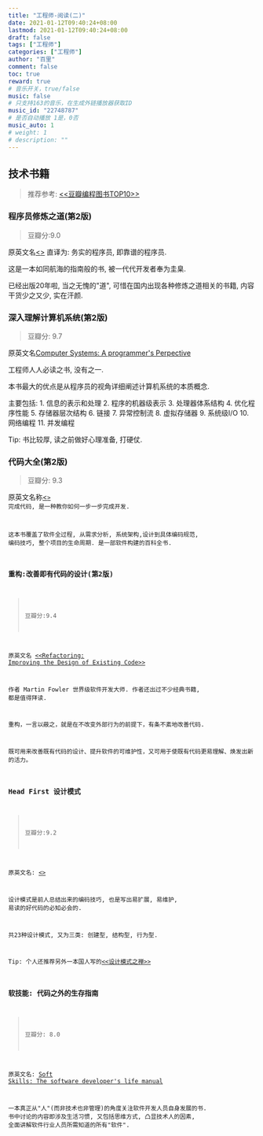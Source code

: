 ```yaml
---
title: "工程师-阅读(二)"
date: 2021-01-12T09:40:24+08:00
lastmod: 2021-01-12T09:40:24+08:00
draft: false
tags: ["工程师"]
categories: ["工程师"]
author: "百里"
comment: false
toc: true
reward: true
# 音乐开关，true/false
music: false
# 只支持163的音乐，在生成外链播放器获取ID
music_id: "22748787"
# 是否自动播放 1是，0否
music_auto: 1
# weight: 1
# description: ""
---
```


## 技术书籍

> 推荐参考: [<<豆瓣编程图书TOP10>>](https://m.douban.com/subject_collection/5185)

### 程序员修炼之道(第2版)

> 豆瓣分:9.0

原英文名[<<The Pragmatic Programmer>>](https://book.douban.com/subject/35006892/)  直译为: 务实的程序员, 即靠谱的程序员.

这是一本如同航海的指南般的书, 被一代代开发者奉为圭臬.

已经出版20年啦, 当之无愧的"道", 可惜在国内出现各种修炼之道相关的书籍, 内容干货少之又少, 实在汗颜. 

### 深入理解计算机系统(第2版)

> 豆瓣分: 9.7

原英文名[Computer Systems: A programmer's Perpective](https://book.douban.com/subject/5333562/)

工程师人人必读之书, 没有之一. 

本书最大的优点是从程序员的视角详细阐述计算机系统的本质概念. 

主要包括: 
	1. 信息的表示和处理
 	2. 程序的机器级表示
 	3. 处理器体系结构 
 	4. 优化程序性能
 	5. 存储器层次结构 
 	6. 链接
 	7. 异常控制流
 	8. 虚拟存储器
 	9. 系统级I/O
 	10. 网络编程
 	11. 并发编程

Tip: 书比较厚, 读之前做好心理准备, 打硬仗.

### 代码大全(第2版)

> 豆瓣分: 9.3

原英文名称[<<Code Complete>>](https://book.douban.com/subject/1477390/) 完成代码, 是一种教你如何一步一步完成开发.

这本书覆盖了软件全过程, 从需求分析, 系统架构,设计到具体编码规范, 编码技巧, 整个项目的生命周期. 是一部软件构建的百科全书.

### 重构:改善即有代码的设计(第2版)

> 豆瓣分:9.4

原英文名 [<<Refactoring: Improving the Design of Existing Code>>](https://book.douban.com/subject/30468597/)

作者 Martin Fowler 世界级软件开发大师. 作者还出过不少经典书籍, 都是值得拜读. 

重构，一言以蔽之，就是在不改变外部行为的前提下，有条不紊地改善代码. 

既可用来改善既有代码的设计、提升软件的可维护性，又可用于使既有代码更易理解、焕发出新的活力。

### Head First 设计模式

> 豆瓣分:9.2

原英文名: [<<Head First Design Patterns>>](https://book.douban.com/subject/2243615/)

设计模式是前人总结出来的编码技巧, 也是写出易扩展, 易维护, 易读的好代码的必知必会的.

共23种设计模式, 又为三类: 创建型, 结构型, 行为型. 

Tip: 个人还推荐另外一本国人写的[<<设计模式之禅>>](https://book.douban.com/subject/4260618/)

### 软技能: 代码之外的生存指南

> 豆瓣分: 8.0

原英文名: [Soft Skills: The software developer's life manual](https://book.douban.com/subject/26835090/)

一本真正从"人"(而非技术也非管理)的角度关注软件开发人员自身发展的书. 书中讨论的内容即涉及生活习惯, 又包括思维方式, 凸显技术人的因素, 全面讲解软件行业人员所需知道的所有"软件". 